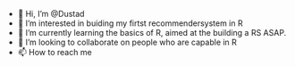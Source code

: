 - 👋 Hi, I’m @Dustad
- 👀 I’m interested in buiding my firtst recommendersystem in R
- 🌱 I’m currently learning the basics of R, aimed at the building a RS ASAP. 
- 💞️ I’m looking to collaborate on people who are capable in R
- 📫 How to reach me 

<!---
Dustad/Dustad is a ✨ special ✨ repository because its `README.md` (this file) appears on your GitHub profile.
You can click the Preview link to take a look at your changes.
--->
